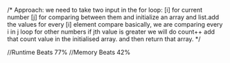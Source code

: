 /*
Approach: 
we need to take two input in the for loop:
[i] for current number
[j] for comparing between them 
and initialize an array and list.add the values for every [i] element compare
basically,
we are comparing every i in j loop for other numbers if jth value is greater we will do count++
add that count value in the initialised array.
and then return that array.
*/

//Runtime Beats 77%
//Memory Beats 42%​